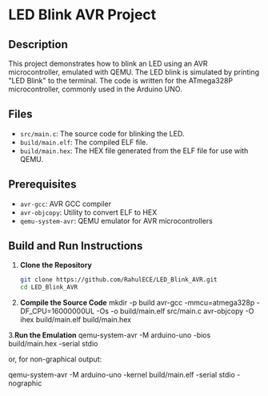 # LED Blink AVR Project

## Description

This project demonstrates how to blink an LED using an AVR microcontroller, emulated with QEMU. The LED blink is simulated by printing "LED Blink" to the terminal. The code is written for the ATmega328P microcontroller, commonly used in the Arduino UNO.

## Files

- `src/main.c`: The source code for blinking the LED.
- `build/main.elf`: The compiled ELF file.
- `build/main.hex`: The HEX file generated from the ELF file for use with QEMU.

## Prerequisites

- `avr-gcc`: AVR GCC compiler
- `avr-objcopy`: Utility to convert ELF to HEX
- `qemu-system-avr`: QEMU emulator for AVR microcontrollers

## Build and Run Instructions

1. **Clone the Repository**

   ```bash
   git clone https://github.com/RahulECE/LED_Blink_AVR.git
   cd LED_Blink_AVR
   
2. **Compile the Source Code**
mkdir -p build
avr-gcc -mmcu=atmega328p -DF_CPU=16000000UL -Os -o build/main.elf src/main.c
avr-objcopy -O ihex build/main.elf build/main.hex

3.**Run the Emulation**
qemu-system-avr -M arduino-uno -bios build/main.hex -serial stdio

or, for non-graphical output:

qemu-system-avr -M arduino-uno -kernel build/main.elf -serial stdio -nographic

